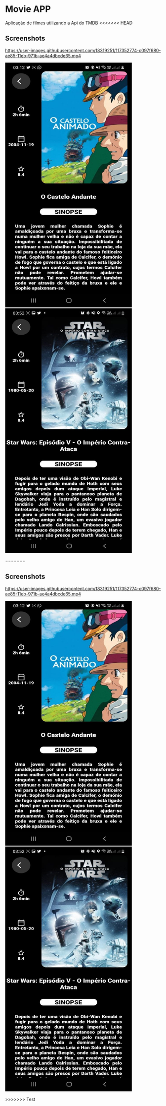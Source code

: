# Movie APP

Aplicação de filmes utilizando a Api do TMDB
<<<<<<< HEAD

## Screenshots

https://user-images.githubusercontent.com/18319251/117352774-c097f680-ae85-11eb-971b-ae4a4dbcde65.mp4

<img src="photo4945257832203266320.jpg" width="410" height="790">      <img src="photo4945257832203266321.jpg" width="410" height="790">

<vid src="246ce6d5-2b7a-4f26-94a1-05c97b097871.mp4" width="410" height="790">

=======

## Screenshots

https://user-images.githubusercontent.com/18319251/117352774-c097f680-ae85-11eb-971b-ae4a4dbcde65.mp4

<img src="photo4945257832203266320.jpg" width="410" height="790">      <img src="photo4945257832203266321.jpg" width="410" height="790">

<vid src="246ce6d5-2b7a-4f26-94a1-05c97b097871.mp4" width="410" height="790">
>>>>>>> Test




